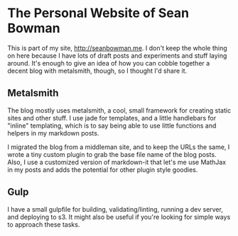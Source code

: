 # The Personal Website of Sean Bowman

This is part of my site, http://seanbowman.me.  I don't keep the whole thing
on here because I have lots of draft posts and experiments and stuff laying
around.  It's enough to give an idea of how you can cobble together a decent
blog with metalsmith, though, so I thought I'd share it.

## Metalsmith

The blog mostly uses metalsmith, a cool, small framework for creating static
sites and other stuff.  I use jade for templates, and a little handlebars for
"inline" templating, which is to say being able to use little functions and
helpers in my markdown posts.

I migrated the blog from a middleman site, and to keep the URLs the same,
I wrote a tiny custom plugin to grab the base file name of the blog posts.
Also, I use a customized version of markdown-it that let's me use MathJax in
my posts and adds the potential for other plugin style goodies.

## Gulp

I have a small gulpfile for building, validating/linting, running a dev
server, and deploying to s3.  It might also be useful if you're looking for
simple ways to approach these tasks.
